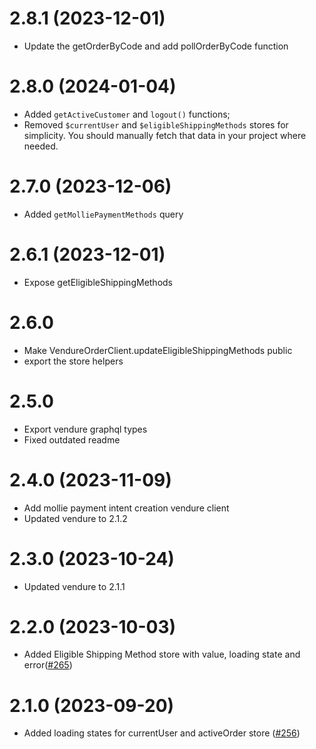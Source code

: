 # 2.8.1 (2023-12-01)

- Update the getOrderByCode and add pollOrderByCode function

# 2.8.0 (2024-01-04)

- Added `getActiveCustomer` and `logout()` functions;
- Removed `$currentUser` and `$eligibleShippingMethods` stores for simplicity. You should manually fetch that data in your project where needed.

# 2.7.0 (2023-12-06)

- Added `getMolliePaymentMethods` query

# 2.6.1 (2023-12-01)

- Expose getEligibleShippingMethods

# 2.6.0

- Make VendureOrderClient.updateEligibleShippingMethods public
- export the store helpers

# 2.5.0

- Export vendure graphql types
- Fixed outdated readme

# 2.4.0 (2023-11-09)

- Add mollie payment intent creation vendure client
- Updated vendure to 2.1.2

# 2.3.0 (2023-10-24)

- Updated vendure to 2.1.1

# 2.2.0 (2023-10-03)

- Added Eligible Shipping Method store with value, loading state and error([#265](https://github.com/Pinelab-studio/pinelab-vendure-plugins/pull/265))

# 2.1.0 (2023-09-20)

- Added loading states for currentUser and activeOrder store ([#256](https://github.com/Pinelab-studio/pinelab-vendure-plugins/pull/256))

